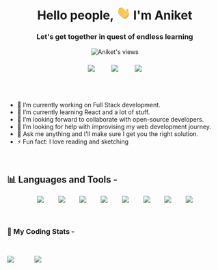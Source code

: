 <link href="https://cdn.jsdelivr.net/npm/bootstrap@5.0.0-beta1/dist/css/bootstrap.min.css" rel="stylesheet" integrity="sha384-giJF6kkoqNQ00vy+HMDP7azOuL0xtbfIcaT9wjKHr8RbDVddVHyTfAAsrekwKmP1" crossorigin="anonymous">

<h1 align="center">Hello people, <img src="https://raw.githubusercontent.com/ABSphreak/ABSphreak/master/gifs/Hi.gif" alt="" width="33"/> I'm Aniket</h1>
<h3 align="center">Let's get together in quest of endless learning</h3>
<p align="center"> <img src="https://komarev.com/ghpvc/?username=aniketdogra09" alt="Aniket's views" /> </p>
<h3 align="center">
  <pre><a class="col" href="https://www.linkedin.com/in/aniket-dogra-77aa4b1a4/"><img width="40px" src="https://img.icons8.com/doodle/48/000000/linkedin--v2.png"/></a>    <a class="col" href="mailTo:aniketdogra09@gmail.com"><img width="40px" src="https://img.icons8.com/doodle/48/000000/gmail.png"/></a>    <a class="col" href="https://twitter.com/itsAniketDogra"><img width="40px" src="https://img.icons8.com/doodle/48/000000/twitter--v1.png"/></a></pre>
</h3>
<br><br>


- 🔭 I’m currently working on Full Stack development.
- 🌱 I’m currently learning React and a lot of stuff.
- 👯 I’m looking forward to collaborate with open-source developers.
- 🤔 I’m looking for help with improvising my web development journey.
- 💬 Ask me anything and I'll make sure I get you the right solution.
- ⚡ Fun fact: I love reading and sketching
<br>

## :bar_chart: Languages and Tools -

<pre align="center"><img width="30px" src="https://img.icons8.com/color/48/000000/c-programming.png"/>    <img width="30px" src="https://img.icons8.com/color/48/000000/java-coffee-cup-logo.png"/>    <img width="30px" src="https://img.icons8.com/color/48/000000/html-5.png"/>    <img width="30px" src="https://img.icons8.com/color/48/000000/css3.png"/>    <img width="30px" src="https://img.icons8.com/color/48/000000/javascript.png"/>    <img width="30px" src="https://img.icons8.com/fluent/48/000000/visual-studio-code-2019.png"/>    <img width="30px" src="https://img.icons8.com/color/48/000000/bootstrap.png"/>    <img width="30px" src="https://img.icons8.com/color/48/000000/python.png"/>
</pre>

<br/>

### 🚀 My Coding Stats -

<br/>

<img src="https://github-readme-stats.vercel.app/api/top-langs/?username=aniketdogra09&layout=compact&hide=JupyterNotebook" width="360px"/> <img align="right" src="https://github-readme-stats.vercel.app/api?username=aniketdogra09&count_private=true&show_icons=true" width="440px"/>

<br/>
